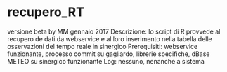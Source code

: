 # recupero_RT
versione beta
by MM gennaio 2017
Descrizione: lo script di R provvede al recupero de dati da webservice e al loro inserimento nella tabella delle osservazioni del tempo reale in sinergico
Prerequisiti: webservice funzionante, processo commit su gagliardo, librerie specifiche, dBase METEO su sinergico funzionante
Log: nessuno, nenanche a sistema
